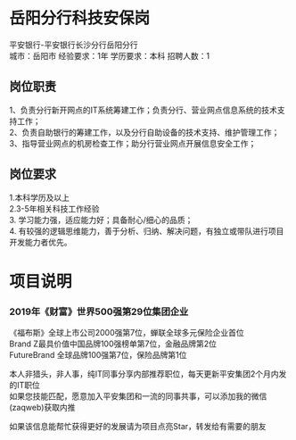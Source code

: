 # 岳阳分行科技安保岗
平安银行-平安银行长沙分行岳阳分行  
城市：岳阳市 经验要求：1年 学历要求：本科  招聘人数：1

## 岗位职责
1、负责分行新开网点的IT系统筹建工作；负责分行、营业网点信息系统的技术支持工作；   
2、负责自助银行的筹建工作，以及分行自助设备的技术支持、维护管理工作；    
3、指导营业网点的机房检查工作；助分行营业网点开展信息安全工作；

## 岗位要求
1.本科学历及以上   
2.3-5年相关科技工作经验   
3. 学习能力强，适应能力好；具备耐心/细心的品质；    
4. 有较强的逻辑思维能力，善于分析、归纳、解决问题，有独立或带队进行项目开发能力者优先。

# 项目说明

### 2019年《财富》世界500强第29位集团企业
《福布斯》全球上市公司2000强第7位，蝉联全球多元保险企业首位  
Brand Z最具价值中国品牌100强榜单第7位，金融品牌第2位  
FutureBrand 全球品牌100强第7位，保险品牌第1位

本人非猎头，非人事，纯IT同事分享内部推荐职位，每天更新平安集团2个月内发的IT职位  
如果您技能匹配，愿意加入平安集团和一流的同事共事，可以添加我的微信(zaqweb)获取内推 

如果该信息能帮忙获得更好的发展请为项目点亮Star，转发给有需要的朋友




